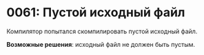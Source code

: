 # 0061: Пустой исходный файл

Компилятор попытался скомпилировать пустой исходный файл.

**Возможные решения**: исходный файл не должен быть пустым.

